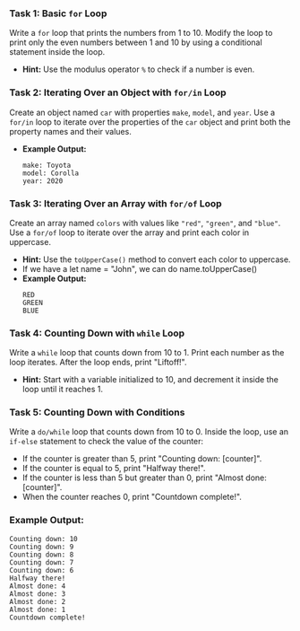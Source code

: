 

### Task 1: Basic `for` Loop
Write a `for` loop that prints the numbers from 1 to 10. Modify the loop to print only the even numbers between 1 and 10 by using a conditional statement inside the loop.
- **Hint:** Use the modulus operator `%` to check if a number is even.

### Task 2: Iterating Over an Object with `for/in` Loop
Create an object named `car` with properties `make`, `model`, and `year`. Use a `for/in` loop to iterate over the properties of the `car` object and print both the property names and their values.
- **Example Output:**
  ```
  make: Toyota
  model: Corolla
  year: 2020
  ```

### Task 3: Iterating Over an Array with `for/of` Loop
Create an array named `colors` with values like `"red"`, `"green"`, and `"blue"`. Use a `for/of` loop to iterate over the array and print each color in uppercase.
- **Hint:** Use the `toUpperCase()` method to convert each color to uppercase.
- If we have a let name = "John", we can do name.toUpperCase()
- **Example Output:**
  ```
  RED
  GREEN
  BLUE
  ```

### Task 4: Counting Down with `while` Loop
Write a `while` loop that counts down from 10 to 1. Print each number as the loop iterates. After the loop ends, print "Liftoff!".
- **Hint:** Start with a variable initialized to 10, and decrement it inside the loop until it reaches 1.

### Task 5: Counting Down with Conditions

Write a `do/while` loop that counts down from 10 to 0. Inside the loop, use an `if-else` statement to check the value of the counter:
- If the counter is greater than 5, print "Counting down: [counter]".
- If the counter is equal to 5, print "Halfway there!".
- If the counter is less than 5 but greater than 0, print "Almost done: [counter]".
- When the counter reaches 0, print "Countdown complete!".

### Example Output:
```
Counting down: 10
Counting down: 9
Counting down: 8
Counting down: 7
Counting down: 6
Halfway there!
Almost done: 4
Almost done: 3
Almost done: 2
Almost done: 1
Countdown complete!
```

